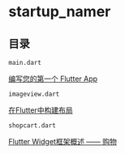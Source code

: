 # startup_namer

## 目录

`main.dart`

[编写您的第一个 Flutter App](https://flutterchina.club/get-started/codelab/)

`imageview.dart`

[在Flutter中构建布局](https://flutterchina.club/tutorials/layout/)

`shopcart.dart`

[Flutter Widget框架概述 —— 购物](https://flutterchina.club/widgets-intro/)